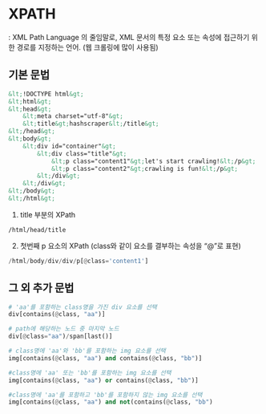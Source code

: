 # XPATH
: XML Path Language 의 줄임말로, XML 문서의 특정 요소 또는 속성에 접근하기 위한 경로를 지정하는 언어. (웹 크롤링에 많이 사용됨)

## 기본 문법
``` html
&lt;!DOCTYPE html&gt;
&lt;html&gt;
&lt;head&gt;
	&lt;meta charset="utf-8"&gt;
	&lt;title&gt;hashscraper&lt;/title&gt;
&lt;/head&gt;
&lt;body&gt;
	&lt;div id="container"&gt;
		&lt;div class="title"&gt;
			&lt;p class="content1"&gt;let's start crawling!&lt;/p&gt;
			&lt;p class="content2"&gt;crawling is fun!&lt;/p&gt;
		&lt;/div&gt;
	&lt;/div&gt;
&lt;/body&gt;
&lt;/html&gt;

```
1. title 부분의 XPath
``` 
/html/head/title
```
2. 첫번째 p 요소의 XPath (class와 같이 요소를 결부하는 속성을 “@”로 표현)
``` python
/html/body/div/div/p[@class='content1']
```

## 그 외 추가 문법
``` python
# 'aa'를 포함하는 class명을 가진 div 요소를 선택
div[contains(@class, "aa")]

# path에 해당하는 노드 중 마지막 노드
div[@class="aa")/span[last()]

# class명에 'aa'와 'bb'를 포함하는 img 요소를 선택
img[contains(@class, "aa") and contains(@class, "bb")]

#class명에 'aa' 또는 'bb'를 포함하는 img 요소를 선택
img[contains(@class, "aa") or contains(@class, "bb")]

#class명에 'aa'를 포함하고 'bb'를 포함하지 않는 img 요소를 선택
img[contains(@class, "aa") and not(contains(@class, "bb")
```
